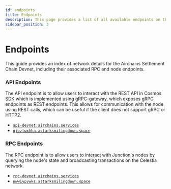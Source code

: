 ```yaml
---
id: endpoints
title: Endpoints
description: This page provides a list of all available endpoints on the Airchains Network.
sidebar_position: 3
---
```


# Endpoints

This guide provides an index of network details for the Airchains Settlement Chain Devnet, including their associated RPC and node endpoints.

### API Endpoints

The API endpoint is to allow users to interact with the REST API in Cosmos SDK which is implemented using gRPC-gateway, which exposes gRPC endpoints as REST endpoints. This allows for communication with the node using REST calls, which can be useful if the client does not support gRPC or HTTP2.

- [`api-devnet.airchains.services`](https://api-devnet.airchains.services)
- [`qjoztwxhha.astarksmilingdown.space`](https://qjoztwxhha.astarksmilingdown.space)

### RPC Endpoints

The RPC endpoint is to allow users to interact with Junction's nodes by querying the node's state and broadcasting transactions on the Celestia network.

- [`rpc-devnet.airchains.services`](https://rpc-devnet.airchains.services)
- [`nwwiypvwks.astarksmilingdown.space`](https://nwwiypvwks.astarksmilingdown.space)
